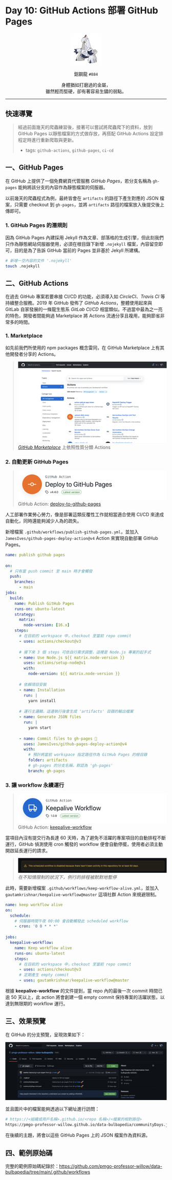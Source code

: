 # Day 10: GitHub Actions 部署 GitHub Pages

<p align="center">
    <img src="./cover.png" width="100" />
</p>

<p align="center">
    鋁鋼龍 <code>#884</code>
</p>

<p align="center">
    身體猶如打磨過的金屬，<br>雖然輕而堅硬，卻有著容易生鏽的弱點。
</p>

---

## 快速導覽

> 經過前面幾天的爬蟲練習後，接著可以嘗試將爬蟲爬下的資料，放到 GitHub Pages 以靜態檔案的方式做存放，再搭配 GitHub Actions 設定排程定時進行重新爬取與更新。
> * tags: `github-actions`, `github-pages`, `ci-cd`

## 一、GitHub Pages

在 GitHub 上提供了一個免費網頁代管服務 *GitHub Pages*，若分支名稱為 `gh-pages` 能夠將該分支的內容作為靜態檔案的伺服器。

以前幾天的爬蟲程式為例，最終皆會在 `artifacts` 的路徑下產生對應的 JSON 檔案，只需要 checkout 到 `gh-pages`，並將 `artifacts` 路徑的檔案放入後提交後上傳即可。

### 1. GitHub Pages 的潛規則

因為 GitHub Pages 內建採用 Jekyll 作為文章、部落格的生成引擎，但此刻我們只作為靜態網站伺服器使用，必須在根目錄下新增 `.nojekyll` 檔案，內容留空即可，目的是為了告訴 GitHub 當前的 Pages 並非基於 Jekyll 所建構。

```bash
# 新增一空內容的文件 '.nojekyll'
touch .nojekyll
```

## 二、GitHub Actions

在過去 GitHub 專案若要串接 CI/CD 的功能，必須導入如 *CircleCI*、*Travis CI* 等持續整合服務。2019 年 GitHub 發佈了 *GitHub Actions*，整體使用起來與 GitLab 自家發展的一條龍生態系 *GitLab CI/CD* 相當類似。不過當中最為之一亮的特色，開發者間能夠過 Marketplace 將 Actions 流通分享且複用，能夠節省非常多的時間。

### 1. Marketplace

如先前我們所使用的 npm packages 概念雷同，在 GitHub Marketplace 上有其他開發者分享的 Actions。

> ![](/day%20%23010/github-markerplace.png)
> [*GitHub Marketplace*](https://github.com/marketplace?type=actions) 上依照性質分類 Actions

### 2. 自動更新 GitHub Pages

> ![](/day%20%23010/github-action-deploy-to-github-pages.png)
> GitHub Action: [deploy-to-github-pages](https://github.com/marketplace/actions/deploy-to-github-pages)

人工部署作業勞心勞力，像是部署這類反覆性工作就相當適合使用 CI/CD 來達成自動化，同時還能夠減少人為的疏失。

新增檔案 `.github/workflows/publish-github-pages.yml`，並加入 `JamesIves/github-pages-deploy-action@v4` Action 來實現自動部署 GitHub Pages。

```yml
name: publish github pages

on:
  # 只有當 push commit 至 main 時才會觸發
  push:
    branches:
      - main
jobs:
  build:
    name: Publish GitHub Pages
    runs-on: ubuntu-latest
    strategy:
      matrix:
        node-version: [16.x]
    steps:
      # 在目前的 workspace 中，checkout 至當前 repo commit
      - uses: actions/checkout@v3

      # 接下來 3 個 steps 可依自行需求調整，這裡是 Node.js 專案的起手式
      - name: Use Node.js ${{ matrix.node-version }}
        uses: actions/setup-node@v1
        with:
          node-version: ${{ matrix.node-version }}

      # 依賴項目安裝
      - name: Installation
        run: |
          yarn install

      # 運行主邏輯，這邊執行後會生成 'artifacts' 目錄的輸出檔案
      - name: Generate JSON files
        run: |
          yarn start

      - name: Commit files to gh-pages 🚀
        uses: JamesIves/github-pages-deploy-action@v4
        with:
          # 預計將當前 workspace 指定路徑作為 GitHub Pages 的根目錄
          folder: artifacts
          # gh-pages 的分支名稱，默認為 'gh-pages'
          branch: gh-pages
```

### 3. 讓 workflow 永續運行

> ![](/day%20%23010/github-action-keepalive-workflow.png)
> GitHub Action: [keepalive-workflow](https://github.com/marketplace/actions/keepalive-workflow)

當項目內沒有提交行為長達 60 天時，為了避免不活躍的專案項目的自動排程不斷運行，GitHub 偵測使用 cron 觸發的 workflow 便會自動停擺，使用者必須主動開啟延長運行的請求。

> ![](/day%20%23010/gitlab-action-workflow-disable.png)
> *在不知情限制的狀況下，例行的排程被默默地暫停*

此時，需要新增檔案 `.github/workflows/keep-workflow-alive.yml`，並加入 `gautamkrishnar/keepalive-workflow@master` 這項社群 Action 來規避限制。

```yml
name: keep workflow alive
on:
  schedule:
    # 伺服器時間午夜 00:00 會自動觸發此 scheduled workflow
    - cron: '0 0 * * *'

jobs:
  keepalive-workflow:
    name: Keep workflow alive
    runs-on: ubuntu-latest
    steps:
      # 在目前的 workspace 中，checkout 至當前 repo commit
      - uses: actions/checkout@v3
      # 定期產生 empty commit
      - uses: gautamkrishnar/keepalive-workflow@master
```

根據 **keepalive-workflow** 的文件提到，當 repo 內的最後一次 commit 時間已逾 50 天以上，此 action 將會創建一個 empty commit 保持專案的活躍狀態，以達到無限期的 workflow 運行。

## 三、效果預覽

在 GitHub 的分支預覽，呈現效果如下：

![](/day%20%23010/gh-pages-preview-on-github.png)

並且圖片中的檔案能夠透過以下網址進行訪問：

``` bash
# https://<組織或用戶名稱>.github.io/<repo 名稱>/<檔案的相對路徑>
https://pmgo-professor-willow.github.io/data-bulbapedia/communityDays.json
```

在後續的主題，將會以這些 GitHub Pages 上的 JSON 檔案作為資料源。

## 四、範例原始碼

完整的範例原始碼紀錄於：https://github.com/pmgo-professor-willow/data-bulbapedia/tree/main/.github/workflows
